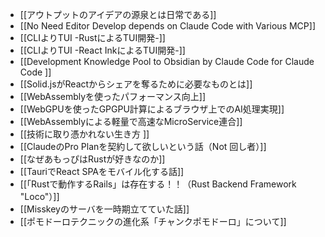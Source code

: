 - [[アウトプットのアイデアの源泉とは日常である]]
- [[No Need Editor Develop depends on Claude Code with Various MCP]]
- [[CLIよりTUI -RustによるTUI開発-]]
- [[CLIよりTUI -React InkによるTUI開発-]]
- [[Development Knowledge Pool to Obsidian by Claude Code for Claude Code ]]
- [[Solid.jsがReactからシェアを奪るために必要なものとは]]
- [[WebAssemblyを使ったパフォーマンス向上]]
- [[WebGPUを使ったGPGPU計算によるブラウザ上でのAI処理実現]]
- [[WebAssemblyによる軽量で高速なMicroService連合]]
- [[技術に取り憑かれない生き方 ]]
- [[ClaudeのPro Planを契約して欲しいという話（Not 回し者）]]
- [[なぜあもっぴはRustが好きなのか]]
- [[TauriでReact SPAをモバイル化する話]]
- [[「Rustで動作するRails」は存在する！！（Rust Backend Framework "Loco"）]]
- [[Misskeyのサーバを一時期立てていた話]]
- [[ポモドーロテクニックの進化系「チャンクポモドーロ」について]]